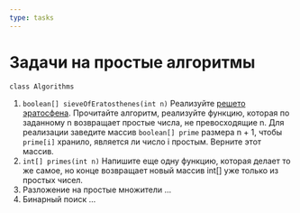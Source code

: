 ```yaml
---
type: tasks
---
```


# Задачи на простые алгоритмы

`class Algorithms`

1. `boolean[] sieveOfEratosthenes(int n)` Реализуйте [решето эратосфена](https://ru.wikipedia.org/wiki/%D0%A0%D0%B5%D1%88%D0%B5%D1%82%D0%BE_%D0%AD%D1%80%D0%B0%D1%82%D0%BE%D1%81%D1%84%D0%B5%D0%BD%D0%B0#%D0%90%D0%BB%D0%B3%D0%BE%D1%80%D0%B8%D1%82%D0%BC). Прочитайте алгоритм, реализуйте функцию, которая по заданному n возвращает простые числа, не превосходящие n. Для реализации заведите массив `boolean[] prime` размера n + 1, чтобы `prime[i]` хранило, является ли число i простым. Верните этот массив.
2. `int[] primes(int n)` Напишите еще одну функцию, которая делает то же самое, но конце возвращает новый массив int[] уже только из простых чисел.
3. Разложение на простые множители ...
4. Бинарный поиск ...
